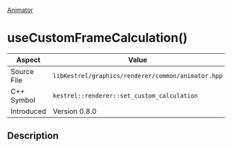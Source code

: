 [Animator](index)
# useCustomFrameCalculation()
| Aspect | Value |
| --- | --- |
| Source File | `libKestrel/graphics/renderer/common/animator.hpp` |
| C++ Symbol | `kestrel::renderer::set_custom_calculation` |
| Introduced | Version 0.8.0 |
## Description


